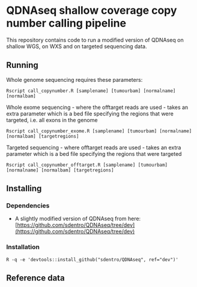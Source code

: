 # QDNAseq shallow coverage copy number calling pipeline

This repository contains code to run a modified version of QDNAseq on shallow WGS, on WXS and on targeted sequencing data.

## Running

Whole genome sequencing requires these parameters:
```
Rscript call_copynumber.R [samplename] [tumourbam] [normalname] [normalbam]
```

Whole exome sequencing - where the offtarget reads are used - takes an extra parameter which is a bed file specifying the regions that were targeted, i.e. all exons in the genome
```
Rscript call_copynumber_exome.R [samplename] [tumourbam] [normalname] [normalbam] [targetregions]
```

Targeted sequencing - where offtarget reads are used - takes an extra parameter which is a bed file specifying the regions that were targeted
```
Rscript call_copynumber_offtarget.R [samplename] [tumourbam] [normalname] [normalbam] [targetregions]
```

## Installing

### Dependencies
 * A slightly modified version of QDNAseq from here: [https://github.com/sdentro/QDNAseq/tree/dev](https://github.com/sdentro/QDNAseq/tree/dev)

### Installation
```
R -q -e 'devtools::install_github("sdentro/QDNAseq", ref="dev")'
```

## Reference data


